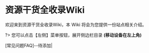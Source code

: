 
# 资源干货全收录Wiki

欢迎来到资源干货全收录Wiki，本 Wiki 将会为您提供一份站点相关介绍。  

?> 您可以点击【左侧】菜单按钮，展开侧边栏目录 **(移动设备在左上角)**

[常见问题FAQ]--待添加| 
